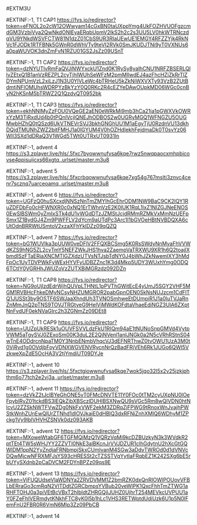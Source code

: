 #EXTM3U

#EXTINF:-1, T1 CAP1
https://fvs.io/redirector?token=eFNOL2o2cW12OWwyam14cGxBN0taUXppYmg4UkFOZHVUOFgzcmdGM3VzbjVya2QwNkdONlEyaERqbUpmV2lkS2h2c2s3UU5LV0hkWTRNczdqVU9YNkdWSVFCTW81N1dzZ01CbS9UR3RIaUEwUE1EMGY4RFZZYjk4RkNVc1FJODk1RTFBNk5GWnR0dWhVTy9teVI2RVk0SmJKUDJTNi9yT0VXNUs6a0paWUVOK3dnZmFvN1RZU01GS2JsZz09USnT


#EXTINF:-1, T1 CAP2
https://fvs.io/redirector?token=dzNYUTlvRmFaQVJiNWYxckU1Znd0K1RySy8yalhCNU1NRFZBSERLQllvZEtxQ1B1anVzREZPL2cyTjhIWUhSeWFzM2pmMllwdEJ4azFhcHZjZkRrTlZDYmNPUmVzL2xiLzJ1N3U0YlVLeWc4bTRHeU5kZkNiWXVXTy93VzB2ZUtBdmtjNFlOMUhsWDRPYzBkYzY0Q0RKc2R4cEZYeDAwOUpkMD06WGc0cnByN2hKSnM5bTRWZ2Q1QzdvQT0952bk


#EXTINF:-1, T1 CAP3
https://fvs.io/redirector?token=ekhNNlMyZzFOU0VQeGE2aEN0eWRkMi9mb3hCa21ja1pGWXVkOWRxYzM3TjRxdUd4b0tPQnlVcjlQNEJhODBOS2w0UGRyMGQ1WFNGZU5OUGMwbHZhQ0tQSzd6UkVTNEVrSVJ3bkhGNGhUU1M1aEgyTjU0RzdnVU13dkhDQjdTMUNhZWZ2bitFMHJ1a0lGYUM4V0hOZHdIekhFejdmaDk0T0svYz06WlI3SXd1dDRaQ3V1WGd5TWt0UTRxUT0931In


#EXTINF:-1, advent 4
https://s3.zplayer.live/hls/,5fxc7byowwnufvsa6kqe7rwz5nwqpaocxmhpbicovse4ppisuijcxs66xgtq,.urlset/master.m3u8


#EXTINF:-1, advent 5
https://s3.zplayer.live/hls/,5fxcrbqowwnufvsa6kqe7xg54g767mslti3znvc4cenr7scznq7uarceoamq,.urlset/master.m3u8


#EXTINF:-1, advent 6
https://fvs.io/redirector?token=UGFzQ0huSXcxdjNNSzNnTmZMYlhGcEhrODM1NW9BaC9CK2lQY1RuZDFDbFo0cHFWNXR0c0xNQ1ErTWhnVzE2K0lUK1RqL1lxZ1NIZGJNeENOS0EwSlBSWm0yZmIxSTk4dU1vWGdDTzJZMStJcjdRMmRZMkVxMmNzUEFpSmx1Z1BydGJ4Zm9PWFFLV2dYcm9aUTdPc3Arc1I1bGVOeHBtNVBDQXA6cUtOdnBRRWtUSmtoV2xzaXFhYklDZz09qQZQ


#EXTINF:-1, advent 7
https://fvs.io/redirector?token=bG1WUVlka3pUUW0veDFlV2FFQXBCSmg5K0RsSWdyNnMvaFhVVWdKZS9hNG5ZL2cyTmY5NEFZWkJHS1hva2ZaempVaTRXWU9XR1h6Q2toajlXbmdISzFTaERjaXNCMTlGZXdzUTVsNTJsbTdNY0J4bWhJZkNwemlXY3hMdFpOc1UyTDVPWkFyWExHYVFyUDBZZnc1K3d4Mkp5UDY3WUxhYmg0ODQ6TCtIY0VGRHhJWUZoVzZUTXBiMGRzdz092DZn


#EXTINF:-1, T1 CAP8
https://fvs.io/redirector?token=NG9oUjlzdEdrWjhQUVpLTHNtL1pPVThGWitEcE4yUmJ5SGY2VHF5MGM1RVBHcFhkeDMyNCsyNHZUMGROR2pabGpnOEN0SkNsNUJzcm1CdFlTQ1JUSSt3by9OSTF6SWJaaXhndUh3TVNOSmhweEtDUmpiR1J1a0luTVJaRnZnMmJnQ2pTNS9TOVJTRGtyeG9HelViMWdKOFdtaVhaeEdiNGZ3UlA6ZXptNnFvdUF0ekNVaGIrc2h3ZGNmZz09DEt8


#EXTINF:-1, T1 CAP9
https://fvs.io/redirector?token=UUZpUkRESk1uOUVFSVVLdzFkU1RIQm94aE1tNUNoSnpGMVd4VytpVWM5aTgySVJ0ZExoSm00K3duL2E2QjNVenl1anlJNGk0a2N5cVRhRStnS04wTnE4ODdrcnNpaTM0Y3NnbENmbVhqcVJ3dEFNRThwZ0tvOWU1UzA3M0t0VjRyd1g0OVdjbFoyVDNXWGVENVRycnNrQzBadFRjVEh6Rk1JUGo6QWI5VzkweXpZdE5OcHA3V2tjYmdiUT09DYJe


#EXTINF:-1, advent 10
https://s3.zplayer.live/hls/,5fxctgiowwnufvsa6kqe7wok5jqo32l5x2v25jzkjphthm6o77tch2e2vj3a,.urlset/master.m3u8


#EXTINF:-1, advent 11
https://fvs.io/redirector?token=dzVkZ2tJclBYeGhONE5vT0FMcDNVTE11Y0FOc0tTM2cyUXpNU0lOeFpyblRyZ01tckdBS3lEQkZibXBSczlDUHlBSXNwQU9sVGc5Rm8wQlVDN0htNlcvU2ZZSkNWTFVwZDg0NkFxVWF2ekM3ZDRqZjFPWG9tRnoxWnJvajhPWStkWnhZUnEwQlUrZTNhd1dlOVJkajE0dHBIQ3dxRFNiZnhXMlQ6WDhyM1ZPckg1Vy9lblVHVHZSNVk0dz093AKB


#EXTINF:-1, advent 12
https://fvs.io/redirector?token=MXoweWtabGF6TGFMQjMzQ1VQRzVqMi9kcDZBUzkyN3k3WVdkR2ptTEt4TW5sWHJYY2ZZVTI0NkE3alBKcnJrVVJDZUR1clhGdytnU2hXcGtGQWlDM1ppN2YyZndjaFRNbmpjSkxCUmlvanM4SGw3aDdvTWROd0d1dVNVcDQwMjcwNFRXMFJsYS93cHRESSt2cTZSSTVqYytIaFRqbEZ1K242SXg6bE5rbUYySXdnb2pCaDVCM2FDYnBPZz09qs9E

#EXTINF:-1, advent 13
https://fvs.io/redirector?token=VjFUQUdseVlaWDNYa2ZRVDVMM1Z2bmRZK0dxQnRIOWlPOUovVFBLbERraGo3cmRqN2VITDdtZGRCbmpsYVBub20veWlPK1QxcFhhTmZTWG1aRHFTOHJ0a3piVEtBcVBxT2hIbldtZHRGQjlJUHZ0UjhrT254MEVkcUVPUU1aY0FZeFhIVERmdytKNkhFTC8yK0l5b1hLc1VHS3RETWptdUdiUzk6U1p5N0lFemFnU2FBR0R6VmN6Mlp3Zz09PbCB


#EXTINF:-1, advent 14
